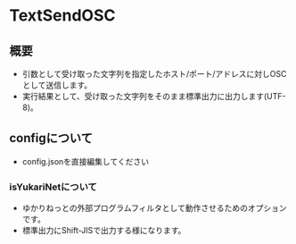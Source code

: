 # TextSendOSC

## 概要

* 引数として受け取った文字列を指定したホスト/ポート/アドレスに対しOSCとして送信します。
* 実行結果として、受け取った文字列をそのまま標準出力に出力します(UTF-8)。

## configについて

* config.jsonを直接編集してください

### isYukariNetについて

* ゆかりねっとの外部プログラムフィルタとして動作させるためのオプションです。
* 標準出力にShift-JISで出力する様になります。
